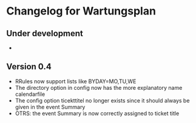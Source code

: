 # Changelog for Wartungsplan

## Under development

 -

## Version 0.4

 - RRules now support lists like BYDAY=MO,TU,WE
 - The directory option in config now has the more explanatory name calendarfile
 - The config option ticekttitel no longer exists since it should always be
   given in the event Summary
 - OTRS: the event Summary is now correctly assigned to ticket title
